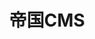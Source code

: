 ---
title: 帝国CMS
description: 帝国CMS是一个开源网站管理系统，当前版本7.5，通常采用PHP7.0+MySQL5.7搭建。
slug: empirecms
image:

# Badge style
style:
    background: "#2a9d8f"
    color: "#fff"
---
